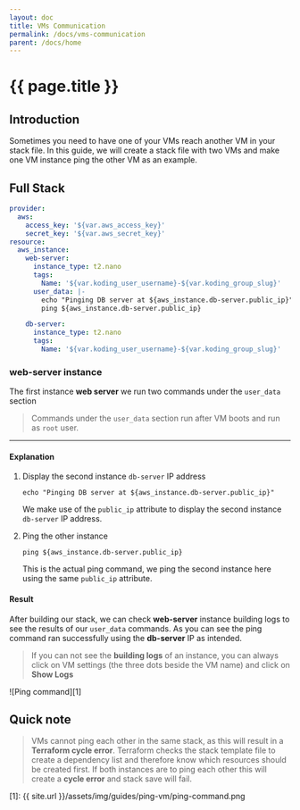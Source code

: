 ```yaml
---
layout: doc
title: VMs Communication
permalink: /docs/vms-communication
parent: /docs/home
---
```


# {{ page.title }}

## Introduction

Sometimes you need to have one of your VMs reach another VM in your stack file. In this guide, we will create a stack file with two VMs and make one VM instance ping the other VM as an example.

## Full Stack

```yaml
provider:
  aws:
    access_key: '${var.aws_access_key}'
    secret_key: '${var.aws_secret_key}'
resource:
  aws_instance:
    web-server:
      instance_type: t2.nano
      tags:
        Name: '${var.koding_user_username}-${var.koding_group_slug}'
      user_data: |-
        echo "Pinging DB server at ${aws_instance.db-server.public_ip}"
        ping ${aws_instance.db-server.public_ip}

    db-server:
      instance_type: t2.nano
      tags:
        Name: '${var.koding_user_username}-${var.koding_group_slug}'
```

### web-server instance

The first instance **web server** we run two commands under the `user_data` section

> Commands under the `user_data` section run after VM boots and run as `root` user.

* * *

#### Explanation

1. Display the second instance `db-server` IP address

    `echo "Pinging DB server at ${aws_instance.db-server.public_ip}"`

    We make use of the `public_ip` attribute to display the second instance `db-server` IP address.

2. Ping the other instance

    `ping ${aws_instance.db-server.public_ip}`

    This is the actual ping command, we ping the second instance here using the same `public_ip` attribute.

#### Result

After building our stack, we can check **web-server** instance building logs to see the results of our `user_data` commands. As you can see the ping command ran successfully using the **db-server** IP as intended.

> If you can not see the **building logs** of an instance, you can always click on VM settings (the three dots beside the VM name) and click on **Show Logs**

![Ping command][1]

## Quick note
> VMs cannot ping each other in the same stack, as this will result in a **Terraform cycle error**. Terraform checks the stack template file to create a dependency list and therefore know which resources should be created first. If both instances are to ping each other this will create a **cycle error** and stack save will fail.

[1]: {{ site.url }}/assets/img/guides/ping-vm/ping-command.png
